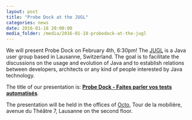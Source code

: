 ```yaml
---
layout: post
title: "Probe Dock at the JUGL"
categories: news
date: 2016-01-18 20:00:00
media_folder: /media/2016-01-18-probedock-at-the-jugl
---
```


We will present Probe Dock on February 4th, 6:30pm! The [JUGL](http://jugl/) is a Java user group based in Lausanne, Switzerland. The goal is to facilitate the discussions on the usage and evolution of Java and to establish relations between developers, architects or any kind of people interested by Java technology.

The title of our presentation is: **[Probe Dock - Faites parler vos tests automatisés](http://jugl.ch/2016/02/04/ProbeDock.html)**.

The presentation will be held in the offices of [Octo](http://octo.ch), Tour de la mobilière, avenue du Théâtre 7, Lausanne on the second floor.
